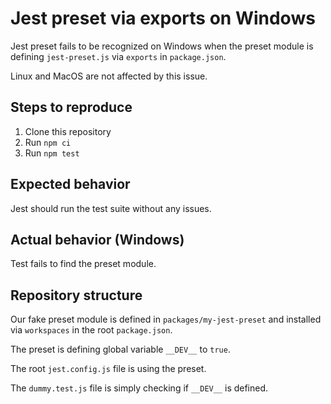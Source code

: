 # Jest preset via exports on Windows

Jest preset fails to be recognized on Windows when the preset module is defining `jest-preset.js` via `exports` in `package.json`.

Linux and MacOS are not affected by this issue.

## Steps to reproduce

1. Clone this repository
2. Run `npm ci`
3. Run `npm test`

## Expected behavior

Jest should run the test suite without any issues.

## Actual behavior (Windows)

Test fails to find the preset module.

## Repository structure

Our fake preset module is defined in `packages/my-jest-preset` and installed via `workspaces` in the root `package.json`.

The preset is defining global variable `__DEV__` to `true`.

The root `jest.config.js` file is using the preset.

The `dummy.test.js` file is simply checking if `__DEV__` is defined.
